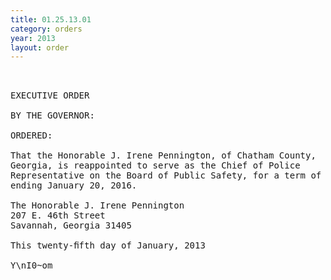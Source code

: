 ```yaml
---
title: 01.25.13.01
category: orders
year: 2013
layout: order
---
```


<pre> 

EXECUTIVE ORDER

BY THE GOVERNOR:

ORDERED:

That the Honorable J. Irene Pennington, of Chatham County,
Georgia, is reappointed to serve as the Chief of Police
Representative on the Board of Public Safety, for a term of office
ending January 20, 2016.

The Honorable J. Irene Pennington
207 E. 46th Street
Savannah, Georgia 31405

This twenty-ﬁfth day of January, 2013

Y\nI0~om<J.:)ea£»

GOVERNOR

</pre>

